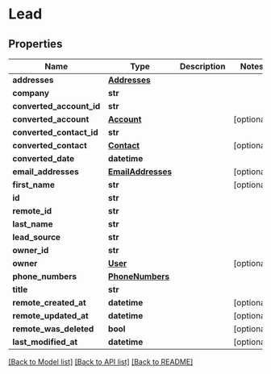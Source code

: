 # Lead

## Properties
Name | Type | Description | Notes
------------ | ------------- | ------------- | -------------
**addresses** | [**Addresses**](Addresses.md) |  | 
**company** | **str** |  | 
**converted_account_id** | **str** |  | 
**converted_account** | [**Account**](Account.md) |  | [optional] 
**converted_contact_id** | **str** |  | 
**converted_contact** | [**Contact**](Contact.md) |  | [optional] 
**converted_date** | **datetime** |  | 
**email_addresses** | [**EmailAddresses**](EmailAddresses.md) |  | [optional] 
**first_name** | **str** |  | [optional] 
**id** | **str** |  | 
**remote_id** | **str** |  | 
**last_name** | **str** |  | 
**lead_source** | **str** |  | 
**owner_id** | **str** |  | 
**owner** | [**User**](User.md) |  | [optional] 
**phone_numbers** | [**PhoneNumbers**](PhoneNumbers.md) |  | 
**title** | **str** |  | 
**remote_created_at** | **datetime** |  | [optional] 
**remote_updated_at** | **datetime** |  | [optional] 
**remote_was_deleted** | **bool** |  | [optional] 
**last_modified_at** | **datetime** |  | [optional] 

[[Back to Model list]](../README.md#documentation-for-models) [[Back to API list]](../README.md#documentation-for-api-endpoints) [[Back to README]](../README.md)

